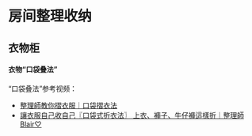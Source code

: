 # 房间整理收纳

## 衣物柜

#### 衣物“口袋叠法”
“口袋叠法”参考视频：
- [整理師教你摺衣服｜口袋摺衣法](https://www.youtube.com/watch?v=J03hnFoX1Tg&ab_channel=%E4%B9%8B%E7%90%B3%E5%88%B0%E4%BD%A0%E5%AE%B6%E5%B1%85%E5%AE%B6%E6%95%B4%E7%90%86%E6%94%B6%E7%B4%8D)
- [讓衣服自己收自己〖口袋式折衣法〗 上衣、褲子、牛仔褲這樣折｜整理師Blair♡](https://www.youtube.com/watch?v=vMDVJku3mKM&ab_channel=%E6%95%B4%E7%90%86%E5%B8%ABBlair)